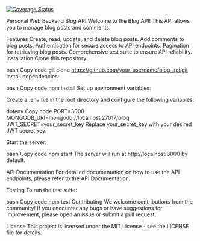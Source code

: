 [![Coverage Status](https://coveralls.io/repos/github/musabehonore/Personal-Web-Backend/badge.svg?branch=main)](https://coveralls.io/github/musabehonore/Personal-Web-Backend?branch=main)

Personal Web Backend
Blog API
Welcome to the Blog API! This API allows you to manage blog posts and comments.

Features
Create, read, update, and delete blog posts.
Add comments to blog posts.
Authentication for secure access to API endpoints.
Pagination for retrieving blog posts.
Comprehensive test suite to ensure API reliability.
Installation
Clone this repository:

bash
Copy code
git clone https://github.com/your-username/blog-api.git
Install dependencies:

bash
Copy code
npm install
Set up environment variables:

Create a .env file in the root directory and configure the following variables:

dotenv
Copy code
PORT=3000
MONGODB_URI=mongodb://localhost:27017/blog
JWT_SECRET=your_secret_key
Replace your_secret_key with your desired JWT secret key.

Start the server:

bash
Copy code
npm start
The server will run at http://localhost:3000 by default.

API Documentation
For detailed documentation on how to use the API endpoints, please refer to the API Documentation.

Testing
To run the test suite:

bash
Copy code
npm test
Contributing
We welcome contributions from the community! If you encounter any bugs or have suggestions for improvement, please open an issue or submit a pull request.

License
This project is licensed under the MIT License - see the LICENSE file for details.
